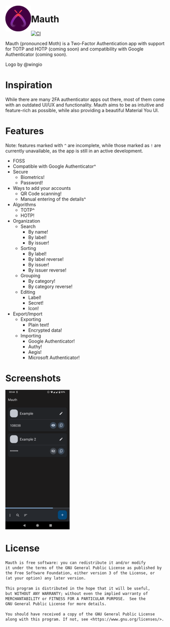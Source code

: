 <img align="left" width="80" height="80" src="github/mauth.png"
alt="App icon">

# Mauth

[![CI](https://img.shields.io/github/workflow/status/X1nto/Mauth/Build%20APK?color=blue&style=for-the-badge)](https://github.com/X1nto/Mauth/actions?query=branch%3Amaster)

Mauth (pronounced Moth) is a Two-Factor Authentication app with support for TOTP and HOTP (coming soon) and compatibility with Google Authenticator (coming soon).

Logo by @wingio

# Inspiration
While there are many 2FA authenticator apps out there, most of them come with an outdated UI/UX and functionality. Mauth aims to be as intuitive and feature-rich as possible, while also providing a beautiful Material You UI.

# Features
Note: features marked with `^` are incomplete, while those marked as `!` are currently unavailable, as the app is still in an active development.

- FOSS
- Compatible with Google Authenticator^
- Secure
    - Biometrics!
    - Password!
- Ways to add your accounts
    - QR Code scanning!
    - Manual entering of the details^
- Algorithms
    - TOTP^
    - HOTP!
- Organization
    - Search
        - By name!
        - By label!
        - By issuer!
    - Sorting
        - By label!
        - By label reverse!
        - By issuer!
        - By issuer reverse!
    - Grouping
        - By category!
        - By category reverse!
    - Editing
       - Label!
       - Secret!
       - Icon!
- Export/Import
    - Exporting
        - Plain text!
        - Encrypted data!
    - Importing
        - Google Authenticator!
        - Authy!
        - Aegis!
        - Microsoft Authenticator!

# Screenshots
<img width=200 alt="Screenshot 1"
src="github/screenshot_1.png?raw=true">

# License
```
Mauth is free software: you can redistribute it and/or modify
it under the terms of the GNU General Public License as published by
the Free Software Foundation, either version 3 of the License, or
(at your option) any later version.

This program is distributed in the hope that it will be useful,
but WITHOUT ANY WARRANTY; without even the implied warranty of
MERCHANTABILITY or FITNESS FOR A PARTICULAR PURPOSE.  See the
GNU General Public License for more details.

You should have received a copy of the GNU General Public License
along with this program. If not, see <https://www.gnu.org/licenses/>.
```